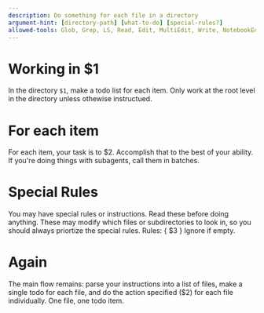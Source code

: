 ```yaml
---
description: Do something for each file in a directory
argument-hint: [directory-path] [what-to-do] [special-rules?]
allowed-tools: Glob, Grep, LS, Read, Edit, MultiEdit, Write, NotebookEdit, WebFetch, TodoWrite, WebSearch, BashOutput, KillBash
---
```


# Working in $1

In the directory `$1`, make a todo list for each item. Only work at the root level in the directory unless othewise instructued.

# For each item

For each item, your task is to $2. Accomplish that to the best of your ability. If you're doing things with subagents, call them in batches.

# Special Rules

You may have special rules or instructions. Read these before doing anything. These may modify which files or subdirectories to look in, so you should always priortize the special rules.
Rules: {
    $3
}
Ignore if empty.

# Again

The main flow remains: parse your instructions into a list of files, make a single todo for each file, and do the action specified ($2) for each file individually. One file, one todo item.
